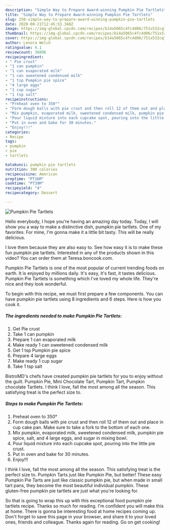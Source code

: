 ```yaml
---
description: "Simple Way to Prepare Award-winning Pumpkin Pie Tartlets"
title: "Simple Way to Prepare Award-winning Pumpkin Pie Tartlets"
slug: 250-simple-way-to-prepare-award-winning-pumpkin-pie-tartlets
date: 2020-08-21T12:45:53.348Z
image: https://img-global.cpcdn.com/recipes/b14a5065c4fc4d06/751x532cq70/pumpkin-pie-tartlets-recipe-main-photo.jpg
thumbnail: https://img-global.cpcdn.com/recipes/b14a5065c4fc4d06/751x532cq70/pumpkin-pie-tartlets-recipe-main-photo.jpg
cover: https://img-global.cpcdn.com/recipes/b14a5065c4fc4d06/751x532cq70/pumpkin-pie-tartlets-recipe-main-photo.jpg
author: Lenora Welch
ratingvalue: 4.1
reviewcount: 36096
recipeingredient:
- " Pie crust"
- "1 can pumpkin"
- "1 can evaporated milk"
- "1 can sweetened condensed milk"
- "1 tsp Pumpkin pie spice"
- "4 large eggs"
- "1 cup sugar"
- "1 tsp salt"
recipeinstructions:
- "Preheat oven to 350°"
- "Form dough balls with pie crust and then roll 12 of them out and place in cup cake pan. Make sure to take a fork to the bottom of each one."
- "Mix pumpkin, evaporated milk, sweetened condensed milk, pumpkin pie spice, salt, and 4 large eggs, and sugar in mixing bowl."
- "Pour liquid mixture into each cupcake spot, pouring into the little pie crust."
- "Put in oven and bake for 30 minutes."
- "Enjoy!!!"
categories:
- Recipe
tags:
- pumpkin
- pie
- tartlets

katakunci: pumpkin pie tartlets 
nutrition: 300 calories
recipecuisine: American
preptime: "PT16M"
cooktime: "PT39M"
recipeyield: "4"
recipecategory: Dessert

---
```



![Pumpkin Pie Tartlets](https://img-global.cpcdn.com/recipes/b14a5065c4fc4d06/751x532cq70/pumpkin-pie-tartlets-recipe-main-photo.jpg)

Hello everybody, I hope you're having an amazing day today. Today, I will show you a way to make a distinctive dish, pumpkin pie tartlets. One of my favorites. For mine, I'm gonna make it a little bit tasty. This will be really delicious.

I love them because they are also easy to. See how easy it is to make these fun pumpkin pie tartlets. Interested in any of the products shown in this video? You can order them at Teresa.boncook.com.

Pumpkin Pie Tartlets is one of the most popular of current trending foods on earth. It is enjoyed by millions daily. It's easy, it's fast, it tastes delicious. Pumpkin Pie Tartlets is something which I've loved my whole life. They're nice and they look wonderful.


To begin with this recipe, we must first prepare a few components. You can have pumpkin pie tartlets using 8 ingredients and 6 steps. Here is how you cook it.

<!--inarticleads1-->

##### The ingredients needed to make Pumpkin Pie Tartlets:

1. Get  Pie crust
1. Take 1 can pumpkin
1. Prepare 1 can evaporated milk
1. Make ready 1 can sweetened condensed milk
1. Get 1 tsp Pumpkin pie spice
1. Prepare 4 large eggs
1. Make ready 1 cup sugar
1. Take 1 tsp salt


BistroMD&#39;s chefs have created pumpkin pie tartlets for you to enjoy without the guilt. Pumpkin Pie, Mini Chocolate Tart, Pumpkin Tart, Pumpkin chocolate Tartlets. I think I love, fall the most among all the season. This satisfying treat is the perfect size to. 

<!--inarticleads2-->

##### Steps to make Pumpkin Pie Tartlets:

1. Preheat oven to 350°
1. Form dough balls with pie crust and then roll 12 of them out and place in cup cake pan. Make sure to take a fork to the bottom of each one.
1. Mix pumpkin, evaporated milk, sweetened condensed milk, pumpkin pie spice, salt, and 4 large eggs, and sugar in mixing bowl.
1. Pour liquid mixture into each cupcake spot, pouring into the little pie crust.
1. Put in oven and bake for 30 minutes.
1. Enjoy!!!


I think I love, fall the most among all the season. This satisfying treat is the perfect size to. Pumpkin Tarts just like Pumpkin Pie, but better! These easy Pumpkin Pie Tarts are just like classic pumpkin pie, but when made in small tart pans, they become the most beautiful individual pumpkin. These gluten-free pumpkin pie tartlets are just what you&#39;re looking for. 

So that is going to wrap this up with this exceptional food pumpkin pie tartlets recipe. Thanks so much for reading. I'm confident you will make this at home. There is gonna be interesting food at home recipes coming up. Don't forget to save this page in your browser, and share it to your loved ones, friends and colleague. Thanks again for reading. Go on get cooking!
